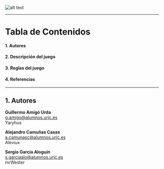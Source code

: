 ![alt text](https://github.com/Yaryhus/Rick-And-Morty-Hide-and-Meeseek/blob/master/Material/Img/Logo.png "Rick and Morty: Hide and Meeseek")

---

# Tabla de Contenidos

  #### 1. Autores
  #### 2. Descripción del juego
  #### 3. Reglas del juego
  #### 4. Referencias

---

## 1. Autores

**Guillermo Amigó Urda** <br>
g.amigo@alumnos.urjc.es <br>
Yaryhus <br>
  
**Alejandro Camuñas Casas** <br>
a.camunasc@alumnos.urjc.es <br>
Aleviux <br>

**Sergio García Aloguín** <br>
s.garciaalo@alumnos.urjc.es <br>
mrWester <br>
